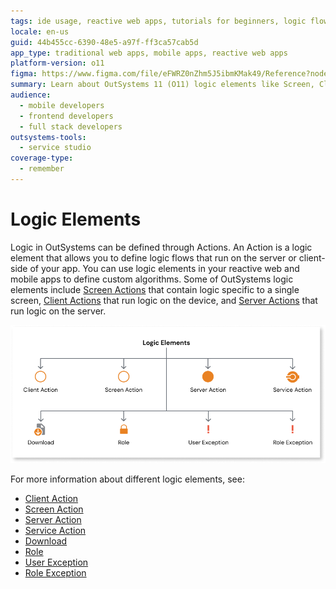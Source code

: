```yaml
---
tags: ide usage, reactive web apps, tutorials for beginners, logic flows, server-side logic, client-side logic
locale: en-us
guid: 44b455cc-6390-48e5-a97f-ff3ca57cab5d
app_type: traditional web apps, mobile apps, reactive web apps
platform-version: o11
figma: https://www.figma.com/file/eFWRZ0nZhm5J5ibmKMak49/Reference?node-id=2314:3895
summary: Learn about OutSystems 11 (O11) logic elements like Screen, Client, and Server Actions for app development.
audience:
  - mobile developers
  - frontend developers
  - full stack developers
outsystems-tools:
  - service studio
coverage-type:
  - remember
---
```


# Logic Elements

Logic in OutSystems can be defined through Actions. An Action is a logic element that allows you to define logic flows that run on the server or client-side of your app. You can use logic elements in your reactive web and mobile apps to define custom algorithms. Some of OutSystems logic elements include [Screen Actions](../../lang/auto/class-screen-action.md) that contain logic specific to a single screen, [Client Actions](../../lang/auto/class-client-action.md) that run logic on the device, and [Server Actions](../../lang/auto/class-server-action.md) that  run logic on the server.

![Diagram illustrating the different logic elements in OutSystems, including Screen Actions, Client Actions, and Server Actions](images/logic-elements-diag.png "OutSystems Logic Elements Diagram")

For more information about different logic elements, see:

* [Client Action](../../lang/auto/class-client-action.md)
* [Screen Action](../../lang/auto/class-screen-action.md)
* [Server Action](../../lang/auto/class-server-action.md)
* [Service Action](../../lang/auto/class-service-action.md)
* [Download](../../lang/auto/class-download.md)
* [Role](../../lang/auto/class-role.md)
* [User Exception](../../lang/auto/class-user-exception.md)
* [Role Exception](../../lang/auto/class-role-exception.md)
